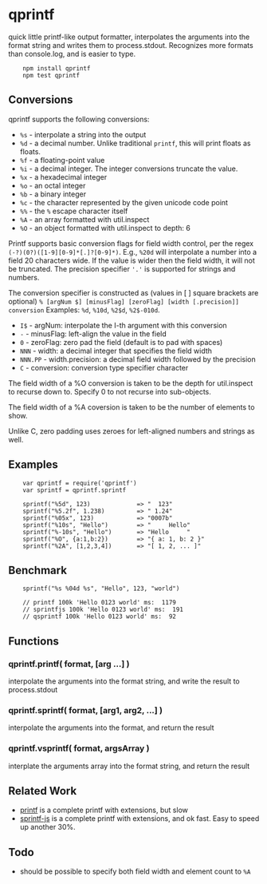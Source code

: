 qprintf
=======

quick little printf-like output formatter, interpolates the arguments into the
format string and writes them to process.stdout. Recognizes more formats than
console.log, and is easier to type.

        npm install qprintf
        npm test qprintf

## Conversions

qprintf supports the following conversions:

- `%s` - interpolate a string into the output
- `%d` - a decimal number.  Unlike traditional `printf`, this will print floats as floats.
- `%f` - a floating-point value
- `%i` - a decimal integer.  The integer conversions truncate the value.
- `%x` - a hexadecimal integer
- `%o` - an octal integer
- `%b` - a binary integer
- `%c` - the character represented by the given unicode code point
- `%%` - the `%` escape character itself
- `%A` - an array formatted with util.inspect
- `%O` - an object formatted with util.inspect to depth: 6

Printf supports basic conversion flags for field width control, per the regex
`(-?)(0?)([1-9][0-9]*[.]?[0-9]*)`.  E.g., `%20d` will interpolate a number into a field
20 characters wide.  If the value is wider then the field width, it will not
be truncated.  The precision specifier `'.'` is supported for strings and numbers.

The conversion specifier is constructed as (values in [ ] square brackets are optional)
`% [argNum $] [minusFlag] [zeroFlag] [width [.precision]] conversion`
Examples: `%d`, `%10d`, `%2$d`, `%2$-010d`.

- `I$` - argNum: interpolate the I-th argument with this conversion
- `-` - minusFlag: left-align the value in the field
- `0` - zeroFlag: zero pad the field (default is to pad with spaces)
- `NNN` - width: a decimal integer that specifies the field width
- `NNN.PP` - width.precision: a decimal field width followed by the precision
- `C` - conversion: conversion type specifier character

The field width of a %O conversion is taken to be the depth for util.inspect
to recurse down to.  Specify 0 to not recurse into sub-objects.

The field width of a %A coversion is taken to be the number of elements to
show.

Unlike C, zero padding uses zeroes for left-aligned numbers and strings as well.

## Examples

        var qprintf = require('qprintf')
        var sprintf = qprintf.sprintf

        sprintf("%5d", 123)             => "  123"
        sprintf("%5.2f", 1.238)         => " 1.24"
        sprintf("%05x", 123)            => "0007b"
        sprintf("%10s", "Hello")        => "     Hello"
        sprintf("%-10s", "Hello")       => "Hello     "
        sprintf("%O", {a:1,b:2})        => "{ a: 1, b: 2 }"
        sprintf("%2A", [1,2,3,4])       => "[ 1, 2, ... ]"

## Benchmark

        sprintf("%s %04d %s", "Hello", 123, "world")

        // printf 100k 'Hello 0123 world' ms:  1179
        // sprintfjs 100k 'Hello 0123 world' ms:  191
        // qsprintf 100k 'Hello 0123 world' ms:  92
        

## Functions

### qprintf.printf( format, [arg ...] )

interpolate the arguments into the format string, and write the result to
process.stdout

### qprintf.sprintf( format, [arg1, arg2, ...] )

interpolate the arguments into the format, and return the result

### qprintf.vsprintf( format, argsArray )

interplate the arguments array into the format string, and return the result


## Related Work

- [printf](https://npmjs.org/package/printf) is a complete printf with extensions, but slow
- [sprintf-js](https://npmjs.org/package/sprintf-js) is a complete printf with extensions, and ok fast.  Easy to speed up another 30%.


## Todo

- should be possible to specify both field width and element count to `%A`
